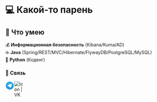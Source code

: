 # 💻 Какой-то парень

## 💪 Что умею <br/>
💰 **Информационная безопасность** (Kibana/Kuma/AD)<br/>
☕ **Java** (Spring/REST/MVC/Hibernate/FlywayDB/PostgreSQL/MySQL)<br/>
🐍 **Python** (Коденг)<br/>

### 🤙 Связь
<a href="https://t.me/her0ku"><img align="left" src="https://github.com/her0ku/bio/blob/main/upload/800px-Telegram_Messenger.png" alt="icon | Telegram" width="28px"/>
<a href="https://vk.com/her0ku"><img align="left" src="https://github.com/her0ku/her0ku/blob/main/upload/VK.com-logo.svg.png" alt="icon | VK" width="28px"/>

